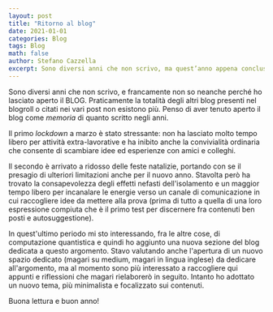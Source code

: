 ```yaml
---
layout: post
title: "Ritorno al blog"
date: 2021-01-01
categories: Blog
tags: Blog
math: false
author: Stefano Cazzella
excerpt: Sono diversi anni che non scrivo, ma quest’anno appena concluso con i vari lockdown e l’isolamento forzato hanno fatto rivivere la necessità di condividere e comunicare idee e riflessioni. In questo ultimo periodo mi sto interessando alla computazione quantistica, quindi questo è uno dei primi argomenti su cui ho ripreso a scrivere.
---
```

Sono diversi anni che non scrivo, e francamente non so neanche perché ho lasciato aperto il BLOG. Praticamente la totalità degli altri blog presenti nel blogroll o citati nei vari post non esistono più. Penso di aver tenuto aperto il blog come *memoria* di quanto scritto negli anni.

Il primo *lockdown* a marzo è stato stressante: non ha lasciato molto tempo libero per attività extra-lavorative e ha inibito anche la convivialità ordinaria che consente di scambiare idee ed esperienze con amici e colleghi.

Il secondo è arrivato a ridosso delle feste natalizie, portando con se il presagio di ulteriori limitazioni anche per il nuovo anno. Stavolta però ha trovato la consapevolezza degli effetti nefasti dell'isolamento e un maggior tempo libero per incanalare le energie verso un canale di comunicazione in cui raccogliere idee da mettere alla prova (prima di tutto a quella di una loro espressione compiuta che è il primo test per discernere fra contenuti ben posti e autosuggestione).

In quest'ultimo periodo mi sto interessando, fra le altre cose, di computazione quantistica e quindi ho aggiunto una nuova sezione del blog dedicata a questo argomento. Stavo valutando anche l'apertura di un nuovo spazio dedicato (magari su medium, magari in lingua inglese) da dedicare all'argomento, ma al momento sono più interessato a raccogliere qui appunti e riflessioni che magari rielaborerò in seguito. Intanto ho adottato un nuovo tema, più minimalista e focalizzato sui contenuti.

Buona lettura e buon anno!